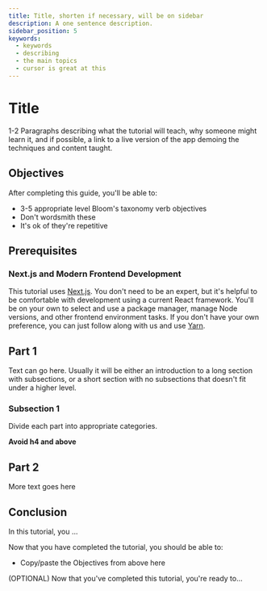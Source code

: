 ```yaml
---
title: Title, shorten if necessary, will be on sidebar
description: A one sentence description.
sidebar_position: 5
keywords:
  - keywords
  - describing
  - the main topics
  - cursor is great at this
---
```


# Title

1-2 Paragraphs describing what the tutorial will teach, why someone might learn it, and if possible, a link to a live version of the app demoing the techniques and content taught.

## Objectives

After completing this guide, you'll be able to:

- 3-5 appropriate level Bloom's taxonomy verb objectives
- Don't wordsmith these
- It's ok of they're repetitive

## Prerequisites

### Next.js and Modern Frontend Development

This tutorial uses [Next.js]. You don't need to be an expert, but it's helpful to be comfortable with development using a current React framework. You'll be on your own to select and use a package manager, manage Node versions, and other frontend environment tasks. If you don't have your own preference, you can just follow along with us and use [Yarn].

## Part 1

Text can go here.  Usually it will be either an introduction to a long section with subsections, or a short section with no subsections that doesn't fit under a higher level.

### Subsection 1

Divide each part into appropriate categories.

**Avoid h4 and above**

## Part 2

More text goes here

## Conclusion

In this tutorial, you ...

Now that you have completed the tutorial, you should be able to:

- Copy/paste the Objectives from above here

(OPTIONAL) Now that you've completed this tutorial, you're ready to...

<!-- Relative links, will not render on page -->

[Cadence]: https://cadence-lang.org/docs
[Next.js]: https://nextjs.org/docs/app/getting-started/installation
[Yarn]: https://yarnpkg.com